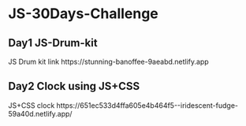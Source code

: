 # JS-30Days-Challenge
<h2>Day1 JS-Drum-kit</h2>
JS Drum kit link  https://stunning-banoffee-9aeabd.netlify.app 
 <h2>Day2 Clock using JS+CSS</h2>
JS+CSS clock https://651ec533d4ffa605e4b464f5--iridescent-fudge-59a40d.netlify.app/
